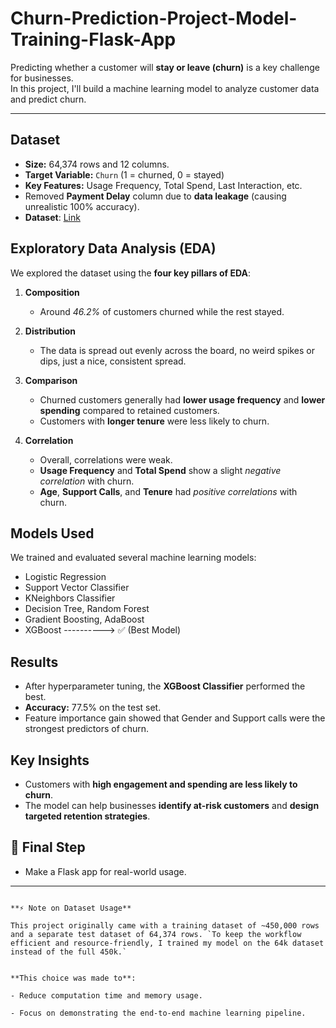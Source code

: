 # Churn-Prediction-Project-Model-Training-Flask-App

Predicting whether a customer will **stay or leave (churn)** is a key challenge for businesses.  
In this project, I'll build a machine learning model to analyze customer data and predict churn.

---

## Dataset

* **Size:** 64,374 rows and 12 columns.
* **Target Variable:** `Churn` (1 = churned, 0 = stayed)
* **Key Features:** Usage Frequency, Total Spend, Last Interaction, etc.
* Removed **Payment Delay** column due to **data leakage** (causing unrealistic 100% accuracy).
* **Dataset**: [Link](https://www.kaggle.com/datasets/muhammadshahidazeem/customer-churn-dataset/data)

## Exploratory Data Analysis (EDA)

We explored the dataset using the **four key pillars of EDA**:

1. **Composition**

   * Around *46.2%* of customers churned while the rest stayed.

2. **Distribution**

   * The data is spread out evenly across the board, no weird spikes or dips, just a nice, consistent spread.

3. **Comparison**

   * Churned customers generally had **lower usage frequency** and **lower spending** compared to retained customers.
   * Customers with **longer tenure** were less likely to churn.

4. **Correlation**

   * Overall, correlations were weak.
   * **Usage Frequency** and **Total Spend** show a slight *negative correlation* with churn.
   * **Age**, **Support Calls**, and **Tenure** had *positive correlations* with churn.

## Models Used

We trained and evaluated several machine learning models:

* Logistic Regression
* Support Vector Classifier
* KNeighbors Classifier
* Decision Tree, Random Forest
* Gradient Boosting, AdaBoost
* XGBoost     ---------->     ✅ (Best Model)

## Results

* After hyperparameter tuning, the **XGBoost Classifier** performed the best.
* **Accuracy:** 77.5% on the test set.
* Feature importance gain showed that Gender and Support calls were the strongest predictors of churn.

## Key Insights

* Customers with **high engagement and spending are less likely to churn**.
* The model can help businesses **identify at-risk customers** and **design targeted retention strategies**.

## 📌 Final Step

* Make a Flask app for real-world usage.

---

```

**⚡ Note on Dataset Usage**

This project originally came with a training dataset of ~450,000 rows and a separate test dataset of 64,374 rows. `To keep the workflow efficient and resource-friendly, I trained my model on the 64k dataset instead of the full 450k.`


**This choice was made to**:

- Reduce computation time and memory usage.

- Focus on demonstrating the end-to-end machine learning pipeline.

```
